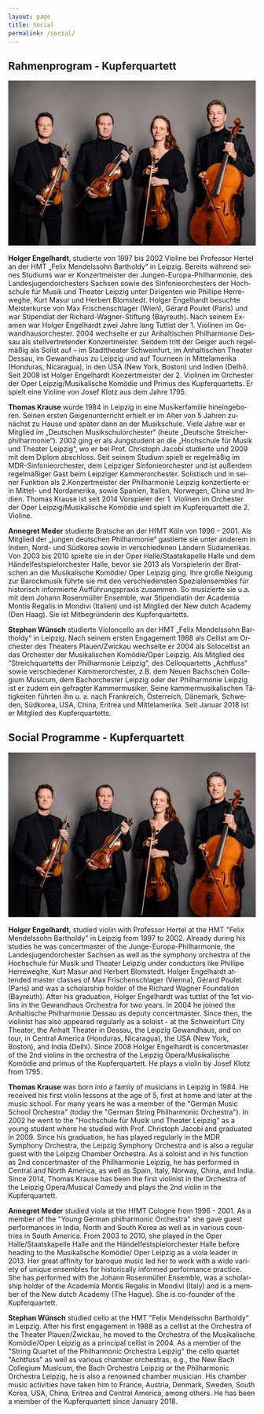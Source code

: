 ```yaml
---
layout: page
title: Social
permalink: /social/
---
```


<div class="language-container">
<section lang="de" markdown="1">

# Rahmenprogram - Kupferquartett

![](/images/Kupferquartett.jpg)

**Holger Engelhardt**, studierte von 1997 bis 2002 Violine bei Professor Hertel an der HMT „Felix Mendelssohn Bartholdy“ in Leipzig. Bereits während seines Studiums war er Konzertmeister der Jungen-Europa-Philharmonie, des Landesjugendorchesters Sachsen sowie des Sinfonieorchesters der Hochschule für Musik und Theater Leipzig unter Dirigenten wie Phillipe Herreweghe, Kurt Masur und Herbert Blomstedt. Holger Engelhardt besuchte Meisterkurse von Max Frischenschlager (Wien), Gérard Poulet (Paris) und war Stipendiat der Richard-Wagner-Stiftung (Bayreuth). Nach seinem Examen war Holger Engelhardt zwei Jahre lang Tuttist der 1. Violinen im Gewandhausorchester. 2004 wechselte er zur Anhaltischen Philharmonie Dessau als stellvertretender Konzertmeister. Seitdem tritt der Geiger auch regelmäßig als Solist auf – im Stadttheater Schweinfurt, im Anhaltischen Theater Dessau, im Gewandhaus zu Leipzig und auf Tourneen in Mittelamerika (Honduras, Nicaragua), in den USA (New York, Boston) und Indien (Delhi). Seit 2008 ist Holger Engelhardt Konzertmeister der 2. Violinen im Orchester der Oper Leipzig/Musikalische Komödie und Primus des Kupferquartetts. Er spielt eine Violine von Josef Klotz aus dem Jahre 1795.

**Thomas Krause** wurde 1984 in Leipzig in eine Musikerfamilie hineingeboren. Seinen ersten Geigenunterricht erhielt er im Alter von 5 Jahren zunächst zu Hause und später dann an der Musikschule. Viele Jahre war er Mitglied im „Deutschen Musikschulorchester“ (heute „Deutsche Streicherphilharmonie“). 2002 ging er als Jungstudent an die „Hochschule für Musik und Theater Leipzig“, wo er bei Prof. Christoph Jacobi studierte und 2009 mit dem Diplom abschloss. Seit seinem Studium spielt er regelmäßig im MDR-Sinfonieorchester, dem Leipziger Sinfonieorchester und ist außerdem regelmäßiger Gast beim Leipziger Kammerorchester. Solistisch und in seiner Funktion als 2.Konzertmeister der Philharmonie Leipzig konzertierte er in Mittel- und Nordamerika, sowie Spanien, Italien, Norwegen, China und Indien. Thomas Krause ist seit 2014 Vorspieler der 1. Violinen im Orchester der Oper Leipzig/Musikalische Komödie und spielt im Kupferquartett die 2. Violine.

**Annegret Meder** studierte Bratsche an der HfMT Köln von 1996 – 2001. Als Mitglied der „jungen deutschen Philharmonie“ gastierte sie unter anderem in Indien, Nord- und Südkorea sowie in verschiedenen Ländern Südamerikas. Von 2003 bis 2010 spielte sie in der Oper Halle/Staatskapelle Halle und dem Händelfestspielorchester Halle, bevor sie 2013 als Vorspielerin der Bratschen an die Musikalische Komödie/ Oper Leipzig ging. Ihre große Neigung zur Barockmusik führte sie mit den verschiedensten Spezialensembles für historisch informierte Aufführungspraxis zusammen. So musizierte sie u.a. mit dem Johann Rosenmüller Ensemble, war Stipendiatin der Academia Montis Regalis in Mondivi (Italien) und ist Mitglied der New dutch Academy (Den Haag). Sie ist Mitbegründerin des Kupferquartetts.

**Stephan Wünsch** studierte Violoncello an der HMT „Felix Mendelssohn Bartholdy“ in Leipzig. Nach seinem ersten Engagement 1988 als Cellist am Orchester des Theaters Plauen/Zwickau wechselte er 2004 als Solocellist an das Orchester der Musikalischen Komödie/Oper Leipzig. Als Mitglied des “Streichquartetts der Philharmonie Leipzig“, des Celloquartetts „Achtfuss“ sowie verschiedener Kammerorchester, z.B. dem Neuen Bachschen Collegium Musicum, dem Bachorchester Leipzig oder der Philharmonie Leipzig ist er zudem ein gefragter Kammermusiker. Seine kammermusikalischen Tätigkeiten führten ihn u. a. nach Frankreich, Österreich, Dänemark, Schweden, Südkorea, USA, China, Eritrea und Mittelamerika. Seit Januar 2018 ist er Mitglied des Kupferquartetts.

</section>

<section lang="en" markdown="1">

# Social Programme - Kupferquartett

![](/images/Kupferquartett.jpg)

**Holger Engelhardt**, studied violin with Professor Hertel at the HMT "Felix Mendelssohn Bartholdy" in Leipzig from 1997 to 2002. Already during his studies he was concertmaster of the Junge-Europa-Philharmonie, the Landesjugendorchester Sachsen as well as the symphony orchestra of the Hochschule für Musik und Theater Leipzig under conductors like Phillipe Herreweghe, Kurt Masur and Herbert Blomstedt. Holger Engelhardt attended master classes of Max Frischenschlager (Vienna), Gérard Poulet (Paris) and was a scholarship holder of the Richard Wagner Foundation (Bayreuth). After his graduation, Holger Engelhardt was tuttist of the 1st violins in the Gewandhaus Orchestra for two years. In 2004 he joined the Anhaltische Philharmonie Dessau as deputy concertmaster. Since then, the violinist has also appeared regularly as a soloist - at the Schweinfurt City Theater, the Anhalt Theater in Dessau, the Leipzig Gewandhaus, and on tour, in Central America (Honduras, Nicaragua), the USA (New York, Boston), and India (Delhi). Since 2008 Holger Engelhardt is concertmaster of the 2nd violins in the orchestra of the Leipzig Opera/Musikalische Komödie and primus of the Kupferquartett. He plays a violin by Josef Klotz from 1795.


**Thomas Krause** was born into a family of musicians in Leipzig in 1984. He received his first violin lessons at the age of 5, first at home and later at the music school. For many years he was a member of the "German Music School Orchestra" (today the "German String Philharmonic Orchestra"). In 2002 he went to the "Hochschule für Musik und Theater Leipzig" as a young student where he studied with Prof. Christoph Jacobi and graduated in 2009. Since his graduation, he has played regularly in the MDR Symphony Orchestra, the Leipzig Symphony Orchestra and is also a regular guest with the Leipzig Chamber Orchestra. As a soloist and in his function as 2nd concertmaster of the Philharmonie Leipzig, he has performed in Central and North America, as well as Spain, Italy, Norway, China, and India. Since 2014, Thomas Krause has been the first violinist in the Orchestra of the Leipzig Opera/Musical Comedy and plays the 2nd violin in the Kupferquartett.

**Annegret Meder** studied viola at the HfMT Cologne from 1996 - 2001. As a member of the "Young German philharmonic Orchestra" she gave guest performances in India, North and South Korea as well as in various countries in South America. From 2003 to 2010, she played in the Oper Halle/Staatskapelle Halle and the Händelfestspielorchester Halle before heading to the Musikalische Komödie/ Oper Leipzig as a viola leader in 2013. Her great affinity for baroque music led her to work with a wide variety of unique ensembles for historically informed performance practice. She has performed with the Johann Rosenmüller Ensemble, was a scholarship holder of the Academia Montis Regalis in Mondivi (Italy) and is a member of the New dutch Academy (The Hague). She is co-founder of the Kupferquartett.

**Stephan Wünsch** studied cello at the HMT "Felix Mendelssohn Bartholdy" in Leipzig. After his first engagement in 1988 as a cellist at the Orchestra of the Theater Plauen/Zwickau, he moved to the Orchestra of the Musikalische Komödie/Oper Leipzig as a principal cellist in 2004. As a member of the "String Quartet of the Philharmonic Orchestra Leipzig" the cello quartet "Achtfuss" as well as various chamber orchestras, e.g., the New Bach Collegium Musicum, the Bach Orchestra Leipzig or the Philharmonic Orchestra Leipzig, he is also a renowned chamber musician. His chamber music activities have taken him to France, Austria, Denmark, Sweden, South Korea, USA, China, Eritrea and Central America, among others. He has been a member of the Kupferquartett since January 2018.

</section>
</div>

